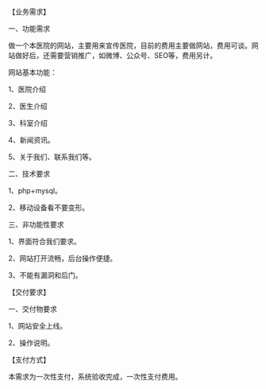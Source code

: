 【业务需求】

一、功能需求

做一个本医院的网站，主要用来宣传医院，目前的费用主要做网站，费用可谈。网站做好后，还需要营销推广，如微博、公众号、SEO等，费用另计。

网站基本功能：

1、医院介绍

2、医生介绍

3、科室介绍

4、新闻资讯。

5、关于我们、联系我们等。

二、技术要求

1、php+mysql。

2、移动设备看不要变形。

三、非功能性要求

1、界面符合我们要求。

2、网站打开流畅，后台操作便捷。

3、不能有漏洞和后门。

【交付要求】

一、交付物要求

1、网站安全上线。

2、操作说明。

【支付方式】

本需求为一次性支付，系统验收完成，一次性支付费用。